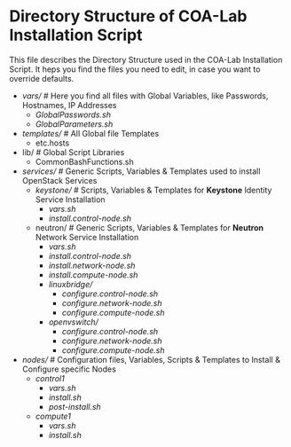 # Directory Structure of COA-Lab Installation Script

This file describes the Directory Structure used in the COA-Lab Installation Script.
It heps you find the files you need to edit, in case you want to override defaults.

* _vars/_       # Here you find all files with Global Variables, like Passwords, Hostnames, IP Addresses
  * _GlobalPasswords.sh_
  * _GlobalParameters.sh_
* _templates/_  # All Global file Templates
  * etc.hosts
* lib/        # Global Script Libraries
  * CommonBashFunctions.sh
* _services/_   # Generic Scripts, Variables & Templates used to install OpenStack Services
  * _keystone/_ # Scripts, Variables & Templates for **Keystone** Identity Service Installation
    * _vars.sh_
    * _install.control-node.sh_
  * neutron/  # Generic Scripts, Variables & Templates for **Neutron** Network Service Installation  
    * _vars.sh_
    * _install.control-node.sh_
    * _install.network-node.sh_
    * _install.compute-node.sh_
    * _linuxbridge/_
      * _configure.control-node.sh_
      * _configure.network-node.sh_
      * _configure.compute-node.sh_
    * _openvswitch/_
      * _configure.control-node.sh_
      * _configure.network-node.sh_
      * _configure.compute-node.sh_
* _nodes/_      # Configuration files, Variables, Scripts & Templates to Install & Configure specific Nodes
  * _control1_
    * _vars.sh_
    * _install.sh_
    * _post-install.sh_
  * _compute1_
    * _vars.sh_
    * _install.sh_
